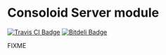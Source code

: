 # Consoloid Server module
[![Travis CI Badge](https://travis-ci.org/agmen-hu/consoloid-server.png)](https://travis-ci.org/agmen-hu/consoloid-server "Travis CI") [![Bitdeli Badge](https://d2weczhvl823v0.cloudfront.net/agmen-hu/consoloid-server/trend.png)](https://bitdeli.com/free "Bitdeli Badge")

FIXME

